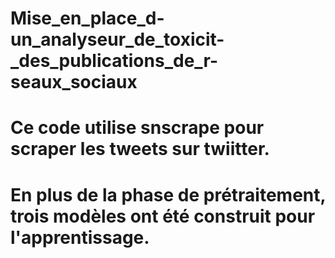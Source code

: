 # Mise_en_place_d-un_analyseur_de_toxicit-_des_publications_de_r-seaux_sociaux
# Ce code utilise snscrape pour scraper les tweets sur twiitter.
# En plus de la phase de prétraitement, trois modèles ont été construit pour l'apprentissage.
